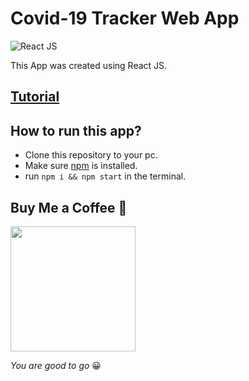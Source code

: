 # Covid-19 Tracker Web App
![React JS](https://i.imgur.com/V0DDUZA.png)

This App was created using React JS.
## [Tutorial](https://www.youtube.com/watch?v=khJlrj3Y6Ls "YouTube Tutorial by Javascript Mastery")
## How to run this app?
- Clone this repository to your pc.
- Make sure [npm](https://docs.npmjs.com/downloading-and-installing-node-js-and-npm "How to install nodejs and npm") is installed.
- run `npm i && npm start` in the terminal.

## Buy Me a Coffee 🍺

[<img src="https://img.shields.io/badge/Buy_Me_A_Coffee-FFDD00?style=for-the-badge&logo=buy-me-a-coffee&logoColor=black" width="200" />](https://www.buymeacoffee.com/sanidhy "Buy me a Coffee")

_You are good to go_ 😀


